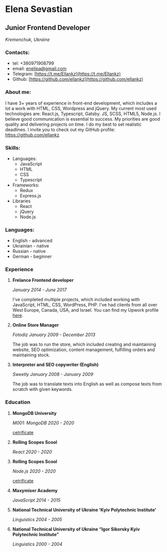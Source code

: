 # Elena Sevastian

## Junior Frontend Developer

_Kremenchuk, Ukraine_

### Contacts:

- tel: +380971908799
- email: [enelipa@gmail.com](mailto:enelipa@gmail.com)
- Telegram: [https://t.me/Ellankz](https://t.me/Ellankz)
- Github: [https://github.com/ellankz](https://github.com/ellankz)

### About me:

I have 3+ years of experience in front-end development, which includes a lot a work with HTML, CSS, Wordpress and jQuery. My current most used technologies are: React.js, Typescript, Gatsby. JS, SCSS, HTML5, Node.js. I believe good communication is essential to success. My priorities are good quality and delivering projects on time. I do my best to set realistic deadlines. I invite you to check out my GitHub profile: https://github.com/ellankz

### Skills:

- Languages:
  - JavaScript
  - HTML
  - CSS
  - Typescript
- Frameworks:
  - Redux
  - Express.js
- Libraries
  - React
  - jQuery
  - Node.js

### Languages:

- English - advanced
- Ukrainian - native
- Russian - native
- German - beginner

### Experience

1. **Frelance Frontend developer**

   _January 2014 - June 2017_

   I've completed multiple projects, which included working with JavaScript, HTML, CSS, WordPress, PHP. I've had clients from all over West Europe, Canada, USA, and Israel.
   You can find my Upwork profile [here](https://www.upwork.com/freelancers/~010774b3a372257cf0).

2. **Online Store Manager**

   _Fotodiz_
   _January 2009 - December 2013_

   The job was to run the store, which included creating and maintaining website, SEO optimization, content management, fulfilling orders and maintaining stock.

3. **Interpreter and SEO copywriter (English)**

   _Sweetly_
   _January 2008 - January 2009_

   The job was to translate texts into English as well as compose texts from scratch with given keywords.

### Education

1. **MongoDB University**

   _M001: MongoDB_
   _2020 - 2020_

   [cetrificate](http://university.mongodb.com/course_completion/0bddd367-e3d5-48f3-9b45-4a30122e76f1)

2. **Rolling Scopes Scool**

   _React_
   _2020 - 2020_

3. **Rolling Scopes Scool**

   _Node.js_
   _2020 - 2020_

   [cetrificate](https://app.rs.school/certificate/2rrphyu3)

4. **Maxymiser Academy**

   _JavaScript_
   _2014 - 2015_

5. **National Technical University of Ukraine 'Kyiv Polytechnic Institute'​**

   _Linguistics_
   _2004 - 2005_

6. **National Technical University of Ukraine “Igor Sikorsky Kyiv Polytechnic Institute”**

   _Linguistics_
   _2000 - 2004_
